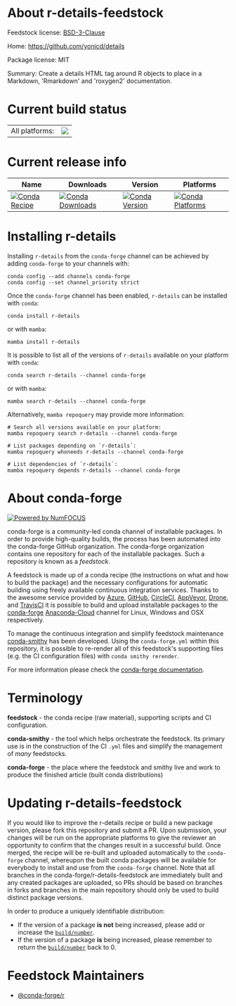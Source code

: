 About r-details-feedstock
=========================

Feedstock license: [BSD-3-Clause](https://github.com/conda-forge/r-details-feedstock/blob/main/LICENSE.txt)

Home: https://github.com/yonicd/details

Package license: MIT

Summary: Create a details HTML tag around R objects to place in a Markdown, 'Rmarkdown' and 'roxygen2' documentation.

Current build status
====================


<table><tr><td>All platforms:</td>
    <td>
      <a href="https://dev.azure.com/conda-forge/feedstock-builds/_build/latest?definitionId=10954&branchName=main">
        <img src="https://dev.azure.com/conda-forge/feedstock-builds/_apis/build/status/r-details-feedstock?branchName=main">
      </a>
    </td>
  </tr>
</table>

Current release info
====================

| Name | Downloads | Version | Platforms |
| --- | --- | --- | --- |
| [![Conda Recipe](https://img.shields.io/badge/recipe-r--details-green.svg)](https://anaconda.org/conda-forge/r-details) | [![Conda Downloads](https://img.shields.io/conda/dn/conda-forge/r-details.svg)](https://anaconda.org/conda-forge/r-details) | [![Conda Version](https://img.shields.io/conda/vn/conda-forge/r-details.svg)](https://anaconda.org/conda-forge/r-details) | [![Conda Platforms](https://img.shields.io/conda/pn/conda-forge/r-details.svg)](https://anaconda.org/conda-forge/r-details) |

Installing r-details
====================

Installing `r-details` from the `conda-forge` channel can be achieved by adding `conda-forge` to your channels with:

```
conda config --add channels conda-forge
conda config --set channel_priority strict
```

Once the `conda-forge` channel has been enabled, `r-details` can be installed with `conda`:

```
conda install r-details
```

or with `mamba`:

```
mamba install r-details
```

It is possible to list all of the versions of `r-details` available on your platform with `conda`:

```
conda search r-details --channel conda-forge
```

or with `mamba`:

```
mamba search r-details --channel conda-forge
```

Alternatively, `mamba repoquery` may provide more information:

```
# Search all versions available on your platform:
mamba repoquery search r-details --channel conda-forge

# List packages depending on `r-details`:
mamba repoquery whoneeds r-details --channel conda-forge

# List dependencies of `r-details`:
mamba repoquery depends r-details --channel conda-forge
```


About conda-forge
=================

[![Powered by
NumFOCUS](https://img.shields.io/badge/powered%20by-NumFOCUS-orange.svg?style=flat&colorA=E1523D&colorB=007D8A)](https://numfocus.org)

conda-forge is a community-led conda channel of installable packages.
In order to provide high-quality builds, the process has been automated into the
conda-forge GitHub organization. The conda-forge organization contains one repository
for each of the installable packages. Such a repository is known as a *feedstock*.

A feedstock is made up of a conda recipe (the instructions on what and how to build
the package) and the necessary configurations for automatic building using freely
available continuous integration services. Thanks to the awesome service provided by
[Azure](https://azure.microsoft.com/en-us/services/devops/), [GitHub](https://github.com/),
[CircleCI](https://circleci.com/), [AppVeyor](https://www.appveyor.com/),
[Drone](https://cloud.drone.io/welcome), and [TravisCI](https://travis-ci.com/)
it is possible to build and upload installable packages to the
[conda-forge](https://anaconda.org/conda-forge) [Anaconda-Cloud](https://anaconda.org/)
channel for Linux, Windows and OSX respectively.

To manage the continuous integration and simplify feedstock maintenance
[conda-smithy](https://github.com/conda-forge/conda-smithy) has been developed.
Using the ``conda-forge.yml`` within this repository, it is possible to re-render all of
this feedstock's supporting files (e.g. the CI configuration files) with ``conda smithy rerender``.

For more information please check the [conda-forge documentation](https://conda-forge.org/docs/).

Terminology
===========

**feedstock** - the conda recipe (raw material), supporting scripts and CI configuration.

**conda-smithy** - the tool which helps orchestrate the feedstock.
                   Its primary use is in the construction of the CI ``.yml`` files
                   and simplify the management of *many* feedstocks.

**conda-forge** - the place where the feedstock and smithy live and work to
                  produce the finished article (built conda distributions)


Updating r-details-feedstock
============================

If you would like to improve the r-details recipe or build a new
package version, please fork this repository and submit a PR. Upon submission,
your changes will be run on the appropriate platforms to give the reviewer an
opportunity to confirm that the changes result in a successful build. Once
merged, the recipe will be re-built and uploaded automatically to the
`conda-forge` channel, whereupon the built conda packages will be available for
everybody to install and use from the `conda-forge` channel.
Note that all branches in the conda-forge/r-details-feedstock are
immediately built and any created packages are uploaded, so PRs should be based
on branches in forks and branches in the main repository should only be used to
build distinct package versions.

In order to produce a uniquely identifiable distribution:
 * If the version of a package **is not** being increased, please add or increase
   the [``build/number``](https://docs.conda.io/projects/conda-build/en/latest/resources/define-metadata.html#build-number-and-string).
 * If the version of a package **is** being increased, please remember to return
   the [``build/number``](https://docs.conda.io/projects/conda-build/en/latest/resources/define-metadata.html#build-number-and-string)
   back to 0.

Feedstock Maintainers
=====================

* [@conda-forge/r](https://github.com/conda-forge/r/)

